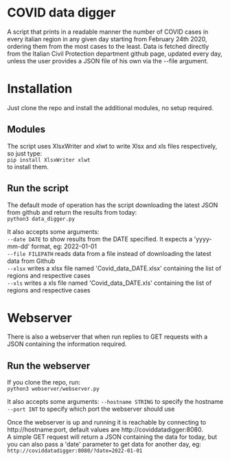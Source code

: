 # COVID data digger

A script that prints in a readable manner the number of COVID cases in every italian region in any given day starting from February 24th 2020, ordering them from the most cases to the least.
Data is fetched directly from the Italian Civil Protection department github page, updated every day, unless the user provides a JSON file of his own via the --file argument.

# Installation
Just clone the repo and install the additional modules, no setup required.

## Modules
The script uses XlsxWriter and xlwt to write Xlsx and xls files respectively, so just type:  
`pip install XlsxWriter xlwt`  
to install them.

## Run the script
The default mode of operation has the script downloading the latest JSON from github and return the results from today:  
`python3 data_digger.py`

It also accepts some arguments:  
`--date DATE` to show results from the DATE specified. It expects a 'yyyy-mm-dd' format, eg: 2022-01-01  
`--file FILEPATH` reads data from a file instead of downloading the latest data from Github  
`--xlsx` writes a xlsx file named 'Covid_data_DATE.xlsx' containing the list of regions and respective cases  
`--xls` writes a xls file named 'Covid_data_DATE.xls' containing the list of regions and respective cases  

# Webserver
There is also a webserver that when run replies to GET requests with a JSON containing the information required.

## Run the webserver
If you clone the repo, run:  
`python3 webserver/webserver.py`

It also accepts some arguments:
`--hostname STRING` to specify the hostname
`--port INT` to specify which port the webserver should use

Once the webserver is up and running it is reachable by connecting to http://hostname:port, default values are http://coviddatadigger:8080.  
A simple GET request will return a JSON containing the data for today, but you can also pass a 'date' parameter to get data for another day, eg:
`http://coviddatadigger:8080/?date=2022-01-01`
